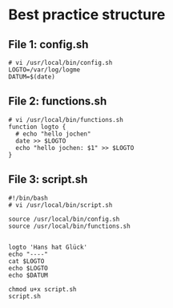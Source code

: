 # Best practice structure 

## File 1: config.sh 

```
# vi /usr/local/bin/config.sh
LOGTO=/var/log/logme
DATUM=$(date) 
```

## File 2: functions.sh 

```
# vi /usr/local/bin/functions.sh
function logto {
  # echo "hello jochen"
  date >> $LOGTO
  echo "hello jochen: $1" >> $LOGTO
}
```

## File 3: script.sh 

```
#!/bin/bash
# vi /usr/local/bin/script.sh
  
source /usr/local/bin/config.sh
source /usr/local/bin/functions.sh


logto 'Hans hat Glück'
echo "----"
cat $LOGTO
echo $LOGTO 
echo $DATUM

```

```
chmod u+x script.sh
script.sh
```

